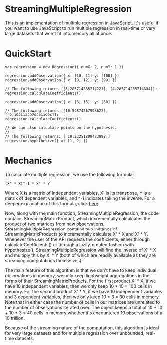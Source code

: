 StreamingMultipleRegression
===========================

This is an implementation of multiple regression in JavaScript.  It's useful if you want to use JavaScript to run multiple regression in real-time or  very large datasets that won't fit into memory all at once.

# QuickStart

    var regression = new Regression({ numX: 2, numY: 1 })

    regression.addObservation({ x: [10, 11] y: [100] })
    regression.addObservation({ x: [9, 12], y: [99] })

    // The following returns [[5.285714285714221], [4.285714285714334]]:
    regression.calculateCoefficients()

    regression.addObservation({ x: [8, 15], y: [80] })

    // The following returns [[10.54874267998622], [-0.15811229762311996]]:
    regression.calculateCoefficients()

    // We can also calculate points on the hypothesis.
    //
    // The following returns: [ 10.23251808473998 ]
    regression.hypothesize({ x: [1, 2] })

# Mechanics

To calculate multiple regression, we use the following formula:

    (X' * X)^-1 * X' * Y

Where X is a matrix of independent variables, X' is its transpose, Y is a matrix of dependent variables, and ^-1 indicates taking the inverse.  For a deeper explanation of this formula, click [here](http://luna.cas.usf.edu/~mbrannic/files/regression/regma.htm).

Now, along with the main function, StreamingMultipleRegression, the code contains StreamingMatrixProduct, which incrementally calculcates the product of two matrices from new observations.  StreamingMultipleRegression contains two instancs of StreamingMatrixProducts to incrementally calculate X' * X and X' * Y.  Whenever the user of the API requests the coefficients, either through calculateCoefficients() or through a lazily-created fashion with hypothesize(), StreamingMultipleRegression will find the inverse of X' * X and multiply this by X' * Y (both of which are readily available as they are streaming computations themselves).

The main feature of this algorithm is that we don't have to keep individual observations in memory, we only keep lightweight aggregations in the forms of their StreamingMatrixProducts.  For the first product X' * X, if we have 10 independent variables, then we only keep 10 * 10 = 100 cells in memory.  For the second product X' * Y, if we have 10 independent variables and 3 dependent variables, then we only keep 10 * 3 = 30 cells in memory.  Note that in either case the number of cells in our matrices are unrelated to the number of observations iterated over.  The object keeps a total of 10 * 10 + 10 * 3 = 40 cells in memory whether it's encountered 10 observations of a 10 trillion.

Because of the streaming nature of the computation, this algorithm is ideal for very large datasets and for multiple regression over unbounded, real-time datasets.

